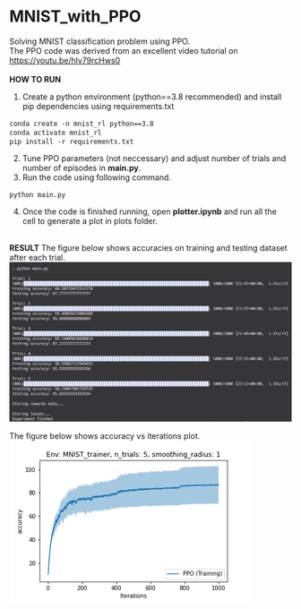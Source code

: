 # MNIST_with_PPO
Solving MNIST classification problem using PPO.\
The PPO code was derived from an excellent video tutorial on https://youtu.be/hlv79rcHws0 \
\
**HOW TO RUN**
1. Create a python environment (python==3.8 recommended) and install pip dependencies using requirements.txt
```
conda create -n mnist_rl python==3.8
conda activate mnist_rl
pip install -r requirements.txt
```
2. Tune PPO parameters (not neccessary) and adjust number of trials and number of episodes in **main.py**.
3. Run the code using following command.
```
python main.py
```
4. Once the code is finished running, open **plotter.ipynb** and run all the cell to generate a plot in plots folder.

\
**RESULT**
The figure below shows accuracies on training and testing dataset after each trial.
<img src=https://github.com/bhargavCSSE/MNIST_with_PPO/blob/main/plots/MNIST_classification.png> 

The figure below shows accuracy vs iterations plot. 
<img src=https://github.com/bhargavCSSE/MNIST_with_PPO/blob/main/plots/MNIST-score.png> 
